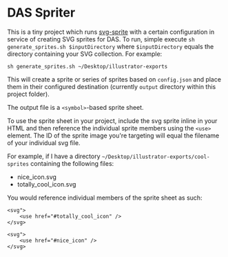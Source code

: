 # DAS Spriter

This is a tiny project which runs [svg-sprite](https://github.com/jkphl/svg-sprite) with a certain configuration in service of creating SVG sprites for DAS.
To run, simple execute `sh generate_sprites.sh $inputDirectory` where `$inputDirectory` equals the directory containing your SVG collection. For example:

```
sh generate_sprites.sh ~/Desktop/illustrator-exports
``` 

This will create a sprite or series of sprites based on `config.json` and place them in their configured destination (currently `output` directory within this project folder).

The output file is a `<symbol>`-based sprite sheet. 

To use the sprite sheet in your project, include the svg sprite inline in your HTML and then reference the individual sprite members using the `<use>` element.
The ID of the sprite image you're targeting will equal the filename of your individual svg file.

For example, if I have a directory `~/Desktop/illustrator-exports/cool-sprites` containing the following files:
- nice_icon.svg
- totally_cool_icon.svg

You would reference individual members of the sprite sheet as such:
```
<svg">
    <use href="#totally_cool_icon" />
</svg>
```
```
<svg">
    <use href="#nice_icon" />
</svg>
```